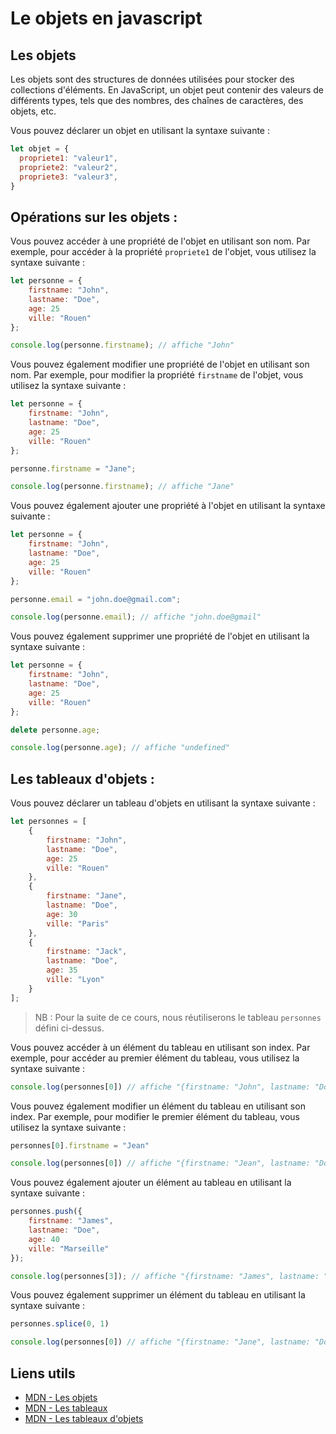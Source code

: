 # Le objets en javascript

## Les objets

Les objets sont des structures de données utilisées pour stocker des collections d'éléments. En JavaScript, un objet peut contenir des valeurs de différents types, tels que des nombres, des chaînes de caractères, des objets, etc.

Vous pouvez déclarer un objet en utilisant la syntaxe suivante :

```javascript
let objet = {
  propriete1: "valeur1",
  propriete2: "valeur2",
  propriete3: "valeur3",
}
```

## Opérations sur les objets :

Vous pouvez accéder à une propriété de l'objet en utilisant son nom. Par exemple, pour accéder à la propriété `propriete1` de l'objet, vous utilisez la syntaxe suivante :

```javascript
let personne = {
    firstname: "John",
    lastname: "Doe",
    age: 25
    ville: "Rouen"
};

console.log(personne.firstname); // affiche "John"
```

Vous pouvez également modifier une propriété de l'objet en utilisant son nom. Par exemple, pour modifier la propriété `firstname` de l'objet, vous utilisez la syntaxe suivante :

```javascript
let personne = {
    firstname: "John",
    lastname: "Doe",
    age: 25
    ville: "Rouen"
};

personne.firstname = "Jane";

console.log(personne.firstname); // affiche "Jane"
```

Vous pouvez également ajouter une propriété à l'objet en utilisant la syntaxe suivante :

```javascript
let personne = {
    firstname: "John",
    lastname: "Doe",
    age: 25
    ville: "Rouen"
};

personne.email = "john.doe@gmail.com";

console.log(personne.email); // affiche "john.doe@gmail"
```

Vous pouvez également supprimer une propriété de l'objet en utilisant la syntaxe suivante :

```javascript
let personne = {
    firstname: "John",
    lastname: "Doe",
    age: 25
    ville: "Rouen"
};

delete personne.age;

console.log(personne.age); // affiche "undefined"
```

## Les tableaux d'objets :

Vous pouvez déclarer un tableau d'objets en utilisant la syntaxe suivante :

```javascript
let personnes = [
    {
        firstname: "John",
        lastname: "Doe",
        age: 25
        ville: "Rouen"
    },
    {
        firstname: "Jane",
        lastname: "Doe",
        age: 30
        ville: "Paris"
    },
    {
        firstname: "Jack",
        lastname: "Doe",
        age: 35
        ville: "Lyon"
    }
];
```

> NB : Pour la suite de ce cours, nous réutiliserons le tableau `personnes` défini ci-dessus.

Vous pouvez accéder à un élément du tableau en utilisant son index. Par exemple, pour accéder au premier élément du tableau, vous utilisez la syntaxe suivante :

```javascript
console.log(personnes[0]) // affiche "{firstname: "John", lastname: "Doe", age: 25, ville: "Rouen"}"
```

Vous pouvez également modifier un élément du tableau en utilisant son index. Par exemple, pour modifier le premier élément du tableau, vous utilisez la syntaxe suivante :

```javascript
personnes[0].firstname = "Jean"

console.log(personnes[0]) // affiche "{firstname: "Jean", lastname: "Doe", age: 25, ville: "Rouen"}"
```

Vous pouvez également ajouter un élément au tableau en utilisant la syntaxe suivante :

```javascript
personnes.push({
    firstname: "James",
    lastname: "Doe",
    age: 40
    ville: "Marseille"
});

console.log(personnes[3]); // affiche "{firstname: "James", lastname: "Doe", age: 40, ville: "Marseille"}"
```

Vous pouvez également supprimer un élément du tableau en utilisant la syntaxe suivante :

```javascript
personnes.splice(0, 1)

console.log(personnes[0]) // affiche "{firstname: "Jane", lastname: "Doe", age: 30, ville: "Paris"}"
```

## Liens utils

- [MDN - Les objets](https://developer.mozilla.org/fr/docs/Learn/JavaScript/Objects/Basics)
- [MDN - Les tableaux](https://developer.mozilla.org/fr/docs/Web/JavaScript/Reference/Objets_globaux/Array)
- [MDN - Les tableaux d'objets](https://developer.mozilla.org/fr/docs/Web/JavaScript/Guide/Indexed_collections#Tableaux_d'objets)

